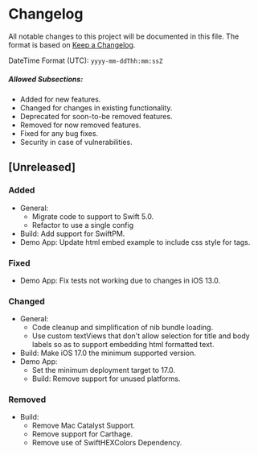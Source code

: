 # Changelog
All notable changes to this project will be documented in this file.
The format is based on [Keep a Changelog](https://keepachangelog.com/en/1.0.0/).

DateTime Format (UTC): `yyyy-mm-ddThh:mm:ssZ`

##### Allowed Subsections:
- Added for new features.
- Changed for changes in existing functionality.
- Deprecated for soon-to-be removed features.
- Removed for now removed features.
- Fixed for any bug fixes.
- Security in case of vulnerabilities.

## [Unreleased]
### Added
- General:
  - Migrate code to support to Swift 5.0.
  - Refactor to use a single config
- Build: Add support for SwiftPM.
- Demo App: Update html embed example to include css style for tags.

### Fixed
- Demo App: Fix tests not working due to changes in iOS 13.0.

### Changed
- General:
  - Code cleanup and simplification of nib bundle loading.
  - Use custom textViews that don't allow selection for title and body labels so
    as to support embedding html formatted text.
- Build: Make iOS 17.0 the minimum supported version.
- Demo App:
  - Set the minimum deployment target to 17.0.
  - Build: Remove support for unused platforms.

### Removed
- Build:
  - Remove Mac Catalyst Support.
  - Remove support for Carthage.
  - Remove use of SwiftHEXColors Dependency.
